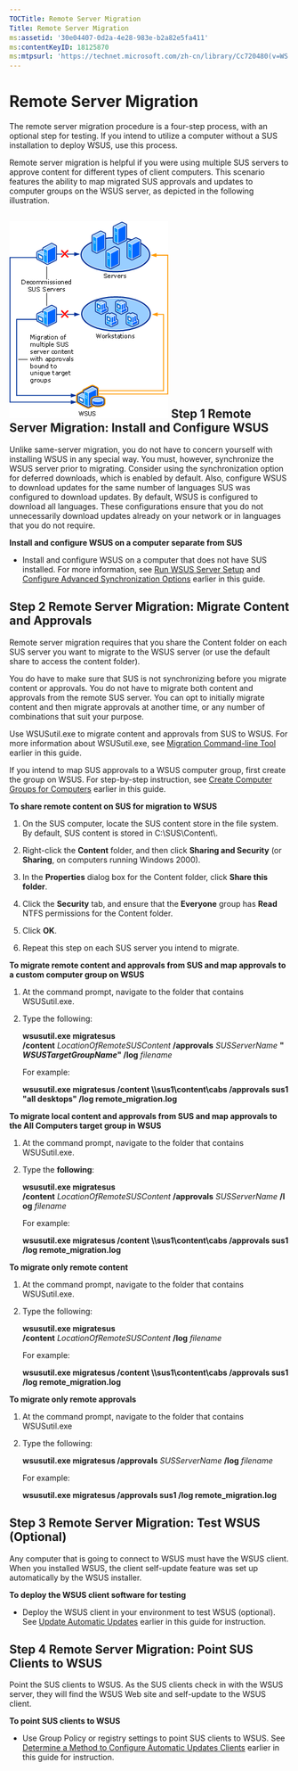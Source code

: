 ```yaml
---
TOCTitle: Remote Server Migration
Title: Remote Server Migration
ms:assetid: '30e04407-0d2a-4e28-983e-b2a82e5fa411'
ms:contentKeyID: 18125870
ms:mtpsurl: 'https://technet.microsoft.com/zh-cn/library/Cc720480(v=WS.10)'
---
```


Remote Server Migration
=======================

The remote server migration procedure is a four-step process, with an optional step for testing. If you intend to utilize a computer without a SUS installation to deploy WSUS, use this process.

Remote server migration is helpful if you were using multiple SUS servers to approve content for different types of client computers. This scenario features the ability to map migrated SUS approvals and updates to computer groups on the WSUS server, as depicted in the following illustration.

![](images/Cc720480.9cee53da-ae9a-4991-b2ae-824f6279d4d1(WS.10).gif)
Step 1 Remote Server Migration: Install and Configure WSUS
----------------------------------------------------------

Unlike same-server migration, you do not have to concern yourself with installing WSUS in any special way. You must, however, synchronize the WSUS server prior to migrating. Consider using the synchronization option for deferred downloads, which is enabled by default. Also, configure WSUS to download updates for the same number of languages SUS was configured to download updates. By default, WSUS is configured to download all languages. These configurations ensure that you do not unnecessarily download updates already on your network or in languages that you do not require.

**Install and configure WSUS on a computer separate from SUS**
-   Install and configure WSUS on a computer that does not have SUS installed. For more information, see [Run WSUS Server Setup](https://technet.microsoft.com/63c82e0c-f8b0-451d-b32b-2275385920df) and [Configure Advanced Synchronization Options](https://technet.microsoft.com/75060d37-429c-4cf8-a5ee-708470794b7c) earlier in this guide.

Step 2 Remote Server Migration: Migrate Content and Approvals
-------------------------------------------------------------

Remote server migration requires that you share the Content folder on each SUS server you want to migrate to the WSUS server (or use the default share to access the content folder).

You do have to make sure that SUS is not synchronizing before you migrate content or approvals. You do not have to migrate both content and approvals from the remote SUS server. You can opt to initially migrate content and then migrate approvals at another time, or any number of combinations that suit your purpose.

Use WSUSutil.exe to migrate content and approvals from SUS to WSUS. For more information about WSUSutil.exe, see [Migration Command-line Tool](https://technet.microsoft.com/c06eceaf-a4f6-4b74-a694-75960fdf706b) earlier in this guide.

If you intend to map SUS approvals to a WSUS computer group, first create the group on WSUS. For step-by-step instruction, see [Create Computer Groups for Computers](https://technet.microsoft.com/07c6fa5b-7588-43f2-a495-45df16a2958a) earlier in this guide.

**To share remote content on SUS for migration to WSUS**
1.  On the SUS computer, locate the SUS content store in the file system. By default, SUS content is stored in C:\\SUS\\Content\\.

2.  Right-click the **Content** folder, and then click **Sharing and Security** (or **Sharing**, on computers running Windows 2000).

3.  In the **Properties** dialog box for the Content folder, click **Share this folder**.

4.  Click the **Security** tab, and ensure that the **Everyone** group has **Read** NTFS permissions for the Content folder.

5.  Click **OK**.

6.  Repeat this step on each SUS server you intend to migrate.

**To migrate remote content and approvals from SUS and map approvals to a custom computer group on WSUS**
1.  At the command prompt, navigate to the folder that contains WSUSutil.exe.

2.  Type the following:

    **wsusutil.exe migratesus /content** *LocationOfRemoteSUSContent* **/approvals** *SUSServerName* **"***WSUSTargetGroupName***" /log** *filename*

    For example:

    **wsusutil.exe migratesus /content \\\\sus1\\content\\cabs /approvals sus1 "all desktops" /log remote\_migration.log**

**To migrate local content and approvals from SUS and map approvals to the All Computers target group in WSUS**
1.  At the command prompt, navigate to the folder that contains WSUSutil.exe.

2.  Type the **following**:

    **wsusutil.exe migratesus /content** *LocationOfRemoteSUSContent* **/approvals** *SUSServerName* **/log** *filename*

    For example:

    **wsusutil.exe migratesus /content \\\\sus1\\content\\cabs /approvals sus1 /log remote\_migration.log**

**To migrate only remote content**
1.  At the command prompt, navigate to the folder that contains WSUSutil.exe.

2.  Type the following:

    **wsusutil.exe migratesus /content** *LocationOfRemoteSUSContent* **/log** *filename*

    For example:

    **wsusutil.exe migratesus /content \\\\sus1\\content\\cabs /approvals sus1 /log remote\_migration.log**

**To migrate only remote approvals**
1.  At the command prompt, navigate to the folder that contains WSUSutil.exe

2.  Type the following:

    **wsusutil.exe migratesus /approvals** *SUSServerName* **/log** *filename*

    For example:

    **wsusutil.exe migratesus /approvals sus1 /log remote\_migration.log**

Step 3 Remote Server Migration: Test WSUS (Optional)
----------------------------------------------------

Any computer that is going to connect to WSUS must have the WSUS client. When you installed WSUS, the client self-update feature was set up automatically by the WSUS installer.

**To deploy the WSUS client software for testing**
-   Deploy the WSUS client in your environment to test WSUS (optional). See [Update Automatic Updates](https://technet.microsoft.com/4de6a129-fbf1-41ef-b255-5510554713c5) earlier in this guide for instruction.

Step 4 Remote Server Migration: Point SUS Clients to WSUS
---------------------------------------------------------

Point the SUS clients to WSUS. As the SUS clients check in with the WSUS server, they will find the WSUS Web site and self-update to the WSUS client.

**To point SUS clients to WSUS**
-   Use Group Policy or registry settings to point SUS clients to WSUS. See [Determine a Method to Configure Automatic Updates Clients](https://technet.microsoft.com/8b786951-a481-49a6-a0e6-69189e58f2ab) earlier in this guide for instruction.
